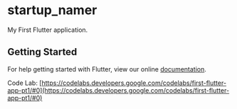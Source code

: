 # startup_namer

My First Flutter application.

## Getting Started

For help getting started with Flutter, view our online
[documentation](https://flutter.io/).

Code Lab: [https://codelabs.developers.google.com/codelabs/first-flutter-app-pt1/#0](https://codelabs.developers.google.com/codelabs/first-flutter-app-pt1/#0)